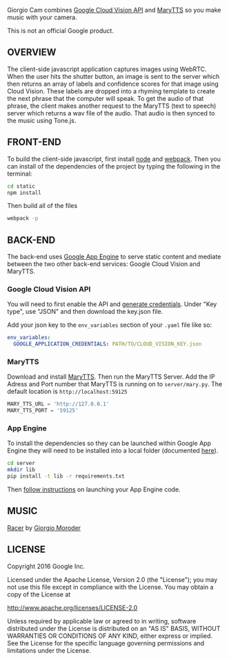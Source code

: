 Giorgio Cam combines [Google Cloud Vision API](https://cloud.google.com/vision/) and [MaryTTS](https://github.com/marytts/marytts) so you make music with your camera. 

This is not an official Google product.

## OVERVIEW

The client-side javascript application captures images using WebRTC. When the user hits the shutter button, an image is sent to the server which then returns an array of labels and confidence scores for that image using Cloud Vision. These labels are dropped into a rhyming template to create the next phrase that the computer will speak. To get the audio of that phrase, the client makes another request to the MaryTTS (text to speech) server which returns a wav file of the audio. That audio is then synced to the music using Tone.js.

## FRONT-END

To build the client-side javascript, first install [node](https://nodejs.org) and [webpack](https://webpack.github.io/). Then you can install of the dependencies of the project by typing the following in the terminal: 

```bash
cd static
npm install
```

Then build all of the files

```bash
webpack -p
```

## BACK-END

The back-end uses [Google App Engine](https://cloud.google.com/appengine/) to serve static content and mediate between the two other back-end services: Google Cloud Vision and MaryTTS. 

### Google Cloud Vision API

You will need to first enable the API and [generate credentials](https://cloud.google.com/vision/docs/common/auth). Under "Key type", use "JSON" and then download the key.json file. 

Add your json key to the `env_variables` section of your `.yaml` file like so:

```yaml
env_variables:
  GOOGLE_APPLICATION_CREDENTIALS: PATH/TO/CLOUD_VISION_KEY.json
```

### MaryTTS

Download and install [MaryTTS](https://github.com/marytts/marytts). Then run the MaryTTS Server. Add the IP Adress and Port number that MaryTTS is running on to `server/mary.py`. The default location is `http://localhost:59125`

```python
MARY_TTS_URL = 'http://127.0.0.1'
MARY_TTS_PORT = '59125'
```

### App Engine

To install the dependencies so they can be launched within Google App Engine they will need to be installed into a local folder (documented [here](https://cloud.google.com/appengine/docs/python/tools/using-libraries-python-27)).

```bash
cd server
mkdir lib
pip install -t lib -r requirements.txt
```

Then [follow instructions](https://cloud.google.com/appengine/docs/python/quickstart) on launching your App Engine code. 

## MUSIC

[Racer](https://www.youtube.com/watch?v=YT0k99hCY5I) by [Giorgio Moroder](https://en.wikipedia.org/wiki/Giorgio_Moroder)


## LICENSE

Copyright 2016 Google Inc.

Licensed under the Apache License, Version 2.0 (the "License");
you may not use this file except in compliance with the License.
You may obtain a copy of the License at

http://www.apache.org/licenses/LICENSE-2.0

Unless required by applicable law or agreed to in writing, software
distributed under the License is distributed on an "AS IS" BASIS,
WITHOUT WARRANTIES OR CONDITIONS OF ANY KIND, either express or implied.
See the License for the specific language governing permissions and
limitations under the License.